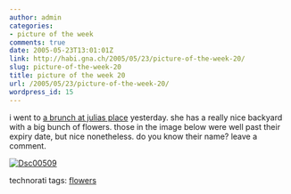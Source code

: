 ```yaml
---
author: admin
categories:
- picture of the week
comments: true
date: 2005-05-23T13:01:01Z
link: http://habi.gna.ch/2005/05/23/picture-of-the-week-20/
slug: picture-of-the-week-20
title: picture of the week 20
url: /2005/05/23/picture-of-the-week-20/
wordpress_id: 15
---
```


i went to [a brunch at julias place](http://www.flickr.com/photos/habi/sets/365528/) yesterday. she has a really nice backyard with a big bunch of flowers. those in the image below were well past their expiry date, but nice nonetheless. do you know their name? leave a comment.



[![Dsc00509](http://habi.gna.ch/blog/images/DSC00509-tm.jpg)](http://habi.gna.ch/blog/images/DSC00509.jpg)


technorati tags: [flowers](http://technorati.com/tag/flowers)
